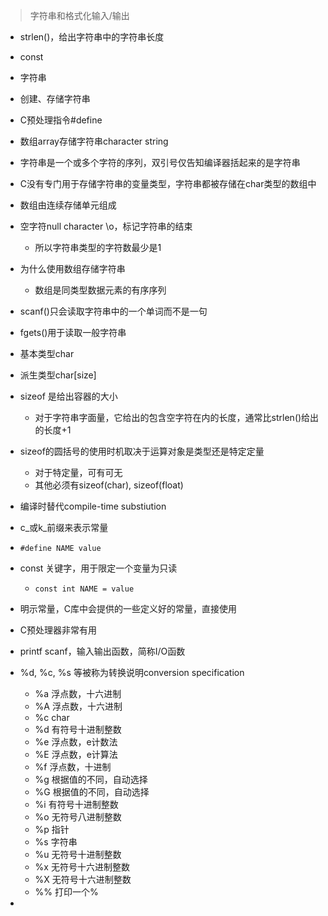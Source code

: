 > 字符串和格式化输入/输出

- strlen()，给出字符串中的字符串长度
- const
- 字符串
- 创建、存储字符串
- C预处理指令#define

- 数组array存储字符串character string
- 字符串是一个或多个字符的序列，双引号仅告知编译器括起来的是字符串
- C没有专门用于存储字符串的变量类型，字符串都被存储在char类型的数组中
- 数组由连续存储单元组成
- 空字符null character \o，标记字符串的结束
  - 所以字符串类型的字符数最少是1
- 为什么使用数组存储字符串
  - 数组是同类型数据元素的有序序列

- scanf()只会读取字符串中的一个单词而不是一句
- fgets()用于读取一般字符串

- 基本类型char
- 派生类型char[size]

- sizeof 是给出容器的大小
  - 对于字符串字面量，它给出的包含空字符在内的长度，通常比strlen()给出的长度+1

- sizeof的圆括号的使用时机取决于运算对象是类型还是特定定量
  - 对于特定量，可有可无
  - 其他必须有sizeof(char), sizeof(float)

- 编译时替代compile-time substiution

- c_或k_前缀来表示常量

- `#define NAME value`

- const 关键字，用于限定一个变量为只读
  - `const int NAME = value`

- 明示常量，C库中会提供的一些定义好的常量，直接使用

- C预处理器非常有用

- printf scanf，输入输出函数，简称I/O函数

- %d, %c, %s 等被称为转换说明conversion specification
  - %a 浮点数，十六进制
  - %A 浮点数，十六进制
  - %c char
  - %d 有符号十进制整数
  - %e 浮点数，e计数法
  - %E 浮点数，e计算法
  - %f 浮点数，十进制
  - %g 根据值的不同，自动选择
  - %G 根据值的不同，自动选择
  - %i 有符号十进制整数
  - %o 无符号八进制整数
  - %p 指针
  - %s 字符串
  - %u 无符号十进制整数
  - %x 无符号十六进制整数
  - %X 无符号十六进制整数
  - %% 打印一个%

- 